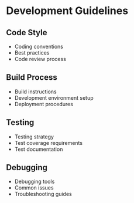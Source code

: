 # Development Guidelines

## Code Style
- Coding conventions
- Best practices
- Code review process

## Build Process
- Build instructions
- Development environment setup
- Deployment procedures

## Testing
- Testing strategy
- Test coverage requirements
- Test documentation

## Debugging
- Debugging tools
- Common issues
- Troubleshooting guides
